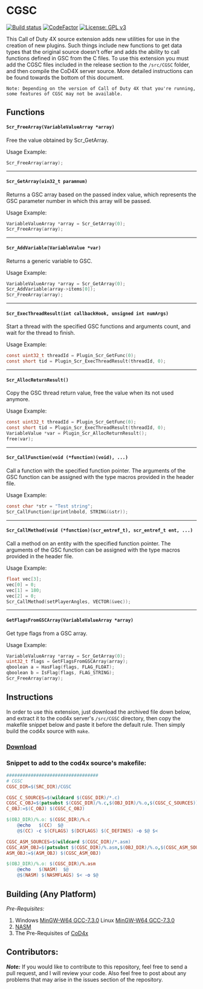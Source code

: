 
# CGSC
[![Build status](https://ci.appveyor.com/api/projects/status/qftk32n2u3e2wamt?svg=true)](https://ci.appveyor.com/project/Iswenzz/cgsc)
[![CodeFactor](https://www.codefactor.io/repository/github/iswenzz/cgsc/badge)](https://www.codefactor.io/repository/github/iswenzz/cgsc)
[![License: GPL v3](https://img.shields.io/badge/License-GPLv3-blue.svg)](https://www.gnu.org/licenses/gpl-3.0)

This Call of Duty 4X source extension adds new utilities for use in the creation of new plugins. Such things include new functions to get data types that the original source doesn't offer and adds the ability to call functions defined in GSC from the C files. To use this extension you must add the CGSC files included in the release section to the `/src/CGSC` folder, and then compile the CoD4X server source. More detailed instructions can be found towards the bottom of this document.

``Note: Depending on the version of Call of Duty 4X that you're running, some features of CGSC may not be available.``

## Functions

#### ``Scr_FreeArray(VariableValueArray *array)``
Free the value obtained by Scr_GetArray.

Usage Example:
```c
Scr_FreeArray(array);
```
<hr>

#### ``Scr_GetArray(uin32_t paramnum)``
Returns a GSC array based on the passed index value, which represents the GSC parameter number in which this array will be passed.

Usage Example:
```c
VariableValueArray *array = Scr_GetArray(0);
Scr_FreeArray(array);
```
<hr>

#### ``Scr_AddVariable(VariableValue *var)``
Returns a generic variable to GSC.

Usage Example:
```c
VariableValueArray *array = Scr_GetArray(0);
Scr_AddVariable(array->items[0]);
Scr_FreeArray(array);
```
<hr>

#### ``Scr_ExecThreadResult(int callbackHook, unsigned int numArgs)``
Start a thread with the specified GSC functions and arguments count, and wait for the thread to finish.

Usage Example:
```c
const uint32_t threadId = Plugin_Scr_GetFunc(0);
const short tid = Plugin_Scr_ExecThreadResult(threadId, 0);
```
<hr>

#### ``Scr_AllocReturnResult()``
Copy the GSC thread return value, free the value when its not used anymore.

Usage Example:
```c
const uint32_t threadId = Plugin_Scr_GetFunc(0);
const short tid = Plugin_Scr_ExecThreadResult(threadId, 0);
VariableValue *var = Plugin_Scr_AllocReturnResult();
free(var);
```
<hr>

#### ``Scr_CallFunction(void (*function)(void), ...)``
Call a function with the specified function pointer. The arguments of the GSC function can be assigned with the type macros provided in the header file.

Usage Example:
```c
const char *str = "Test string";
Scr_CallFunction(iprintlnbold, STRING(&str));
```
<hr>

#### ``Scr_CallMethod(void (*function)(scr_entref_t), scr_entref_t ent, ...)``
Call a method on an entity with the specified function pointer. The arguments of the GSC function can be assigned with the type macros provided in the header file.

Usage Example:
```c
float vec[3];
vec[0] = 0;
vec[1] = 180;
vec[2] = 0;
Scr_CallMethod(setPlayerAngles, VECTOR(&vec));
```
<hr>

#### ``GetFlagsFromGSCArray(VariableValueArray *array)``
Get type flags from a GSC array.

Usage Example:
```c
VariableValueArray *array = Scr_GetArray(0);
uint32_t flags = GetFlagsFromGSCArray(array);
qboolean a = HasFlag(flags, FLAG_FLOAT);
qboolean b = IsFlag(flags, FLAG_STRING);
Scr_FreeArray(array);
```

## Instructions
In order to use this extension, just download the archived file down below, and extract it to the cod4x server's ``/src/CGSC`` directory, then copy the makefile snippet below and paste it before the default rule.
Then simply build the cod4x source with ``make``.

### **[Download](https://github.com/Iswenzz/CGSC/releases)**

### **Snippet to add to the cod4x source's makefile:**
```makefile
##################################
# CGSC
CGSC_DIR=$(SRC_DIR)/CGSC

CGSC_C_SOURCES=$(wildcard $(CGSC_DIR)/*.c)
CGSC_C_OBJ=$(patsubst $(CGSC_DIR)/%.c,$(OBJ_DIR)/%.o,$(CGSC_C_SOURCES))
C_OBJ:=$(C_OBJ) $(CGSC_C_OBJ)

$(OBJ_DIR)/%.o: $(CGSC_DIR)/%.c
	@echo   $(CC)  $@
	@$(CC) -c $(CFLAGS) $(DCFLAGS) $(C_DEFINES) -o $@ $<

CGSC_ASM_SOURCES=$(wildcard $(CGSC_DIR)/*.asm)
CGSC_ASM_OBJ=$(patsubst $(CGSC_DIR)/%.asm,$(OBJ_DIR)/%.o,$(CGSC_ASM_SOURCES))
ASM_OBJ:=$(ASM_OBJ) $(CGSC_ASM_OBJ)

$(OBJ_DIR)/%.o: $(CGSC_DIR)/%.asm
	@echo   $(NASM)  $@
	@$(NASM) $(NASMFLAGS) $< -o $@
```

## Building (Any Platform)
_Pre-Requisites:_
1. Windows [MinGW-W64 GCC-7.3.0](https://sourceforge.net/projects/mingw-w64/files/Toolchains%20targetting%20Win32/Personal%20Builds/mingw-builds/7.3.0/threads-win32/dwarf/i686-7.3.0-release-win32-dwarf-rt_v5-rev0.7z)
Linux [MinGW-W64 GCC-7.3.0](https://sourceforge.net/projects/mingw-w64/files/Toolchains%20targetting%20Win32/Personal%20Builds/mingw-builds/7.3.0/threads-posix/dwarf/i686-7.3.0-release-posix-dwarf-rt_v5-rev0.7z)
2. [NASM](https://www.nasm.us/)
3. The Pre-Requisites of [CoD4x](https://github.com/callofduty4x/CoD4x_Server#compiling-on-linux)

## Contributors:
***Note:*** If you would like to contribute to this repository, feel free to send a pull request, and I will review your code. Also feel free to post about any problems that may arise in the issues section of the repository.
